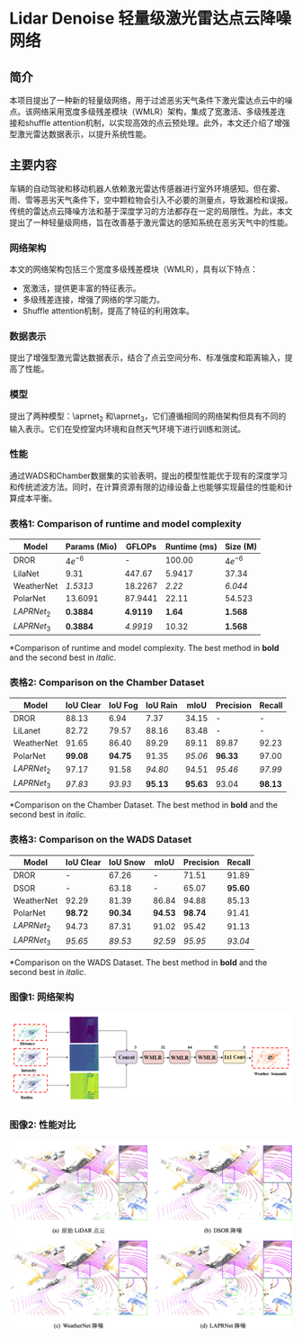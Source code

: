 # Lidar Denoise  轻量级激光雷达点云降噪网络

## 简介
本项目提出了一种新的轻量级网络，用于过滤恶劣天气条件下激光雷达点云中的噪点。该网络采用宽度多级残差模块（WMLR）架构，集成了宽激活、多级残差连接和shuffle attention机制，以实现高效的点云预处理。此外，本文还介绍了增强型激光雷达数据表示，以提升系统性能。

## 主要内容
车辆的自动驾驶和移动机器人依赖激光雷达传感器进行室外环境感知。但在雾、雨、雪等恶劣天气条件下，空中颗粒物会引入不必要的测量点，导致漏检和误报。传统的雷达点云降噪方法和基于深度学习的方法都存在一定的局限性。为此，本文提出了一种轻量级网络，旨在改善基于激光雷达的感知系统在恶劣天气中的性能。

### 网络架构
本文的网络架构包括三个宽度多级残差模块（WMLR），具有以下特点：
- 宽激活，提供更丰富的特征表示。
- 多级残差连接，增强了网络的学习能力。
- Shuffle attention机制，提高了特征的利用效率。

### 数据表示
提出了增强型激光雷达数据表示，结合了点云空间分布、标准强度和距离输入，提高了性能。

### 模型
提出了两种模型：\aprnet$_2$ 和\aprnet$_3$，它们遵循相同的网络架构但具有不同的输入表示。它们在受控室内环境和自然天气环境下进行训练和测试。

### 性能
通过WADS和Chamber数据集的实验表明，提出的模型性能优于现有的深度学习和传统滤波方法。同时，在计算资源有限的边缘设备上也能够实现最佳的性能和计算成本平衡。


### 表格1: Comparison of runtime and model complexity

| Model                          | Params (Mio) | GFLOPs   | Runtime (ms) | Size (M) |
|--------------------------------|--------------|----------|--------------|----------|
| DROR | $4e^{-6}$    | -        | 100.00       | $4e^{-6}$|
| LilaNet        | 9.31         | 447.67   | 5.9417       | 37.34    |
| WeatherNet  | *1.5313*       | 18.2267  | *2.22*         | *6.044*    |
| PolarNet     | 13.6091      | 87.9441  | 22.11        | 54.523   |
| $LAPRNet_2$              | **0.3884**   | **4.9119**| **1.64**     | **1.568**|
| $LAPRNet_3$               | **0.3884**   | *4.9919* | 10.32 | **1.568**|

*Comparison of runtime and model complexity. The best method in **bold** and the second best in *italic*.

### 表格2: Comparison on the Chamber Dataset

| Model                           | IoU Clear | IoU Fog | IoU Rain | mIoU   | Precision | Recall |
|---------------------------------|-----------|---------|----------|--------|-----------|--------|
| DROR | 88.13     | 6.94    | 7.37     | 34.15  | -         | -      |
| LiLanet       | 82.72     | 79.57   | 88.16    | 83.48  | -         | -      |
| WeatherNet  | 91.65     | 86.40   | 89.29    | 89.11  | 89.87     | 92.23  |
| PolarNet      | **99.08** | **94.75** | 91.35   | *95.06*  | **96.33** | 97.00  |
| $LAPRNet_2$                    | 97.17     | 91.58   | *94.80*    | 94.51  | *95.46*     | *97.99*  |
| $LAPRNet_3$                    | *97.83*   | *93.93* | **95.13**| **95.63**| 93.04    | **98.13**|

*Comparison on the Chamber Dataset. The best method in **bold** and the second best in *italic*.


### 表格3: Comparison on the WADS Dataset

| Model                           | IoU Clear | IoU Snow | mIoU   | Precision | Recall |
|---------------------------------|-----------|----------|--------|-----------|--------|
| DROR | -         | 67.26    | -      | 71.51     | 91.89  |
| DSOR             | -         | 63.18    | -      | 65.07     | **95.60** |
| WeatherNet  | 92.29     | 81.39    | 86.84  | 94.88     | 85.13  |
| PolarNet      | **98.72** | **90.34**| **94.53** | **98.74**| 91.41  |
| $LAPRNet_2$                    | 94.73     | 87.31    | 91.02  | 95.42     | 91.13  |
| $LAPRNet_3$                     | *95.65*   | *89.53*  | *92.59*| *95.95*   | *93.04*|

*Comparison on the WADS Dataset. The best method in **bold** and the second best in *italic*.


### 图像1: 网络架构

![网络架构](structure.png)

### 图像2: 性能对比

![性能对比](compare.png)



